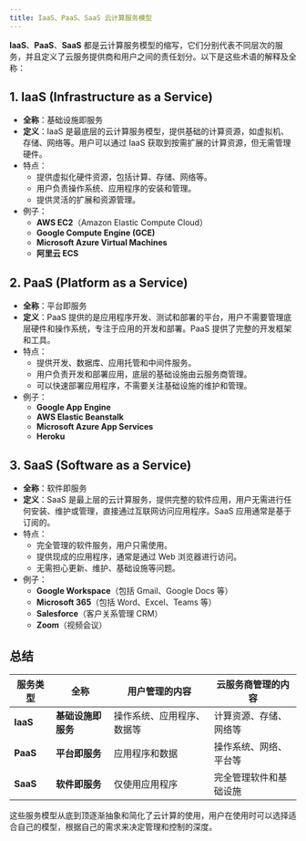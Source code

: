 ```yaml
---
title: IaaS、PaaS、SaaS 云计算服务模型
---
```


**IaaS**、**PaaS**、**SaaS** 都是云计算服务模型的缩写，它们分别代表不同层次的服务，并且定义了云服务提供商和用户之间的责任划分。以下是这些术语的解释及全称：

## 1. **IaaS (Infrastructure as a Service)**

- **全称**：基础设施即服务
- **定义**：IaaS 是最底层的云计算服务模型，提供基础的计算资源，如虚拟机、存储、网络等。用户可以通过 IaaS 获取到按需扩展的计算资源，但无需管理硬件。
- 特点：
  - 提供虚拟化硬件资源，包括计算、存储、网络等。
  - 用户负责操作系统、应用程序的安装和管理。
  - 提供灵活的扩展和资源管理。
- 例子：
  - **AWS EC2**（Amazon Elastic Compute Cloud）
  - **Google Compute Engine (GCE)**
  - **Microsoft Azure Virtual Machines**
  - **阿里云 ECS**

## 2. **PaaS (Platform as a Service)**

- **全称**：平台即服务
- **定义**：PaaS 提供的是应用程序开发、测试和部署的平台，用户不需要管理底层硬件和操作系统，专注于应用的开发和部署。PaaS 提供了完整的开发框架和工具。
- 特点：
  - 提供开发、数据库、应用托管和中间件服务。
  - 用户负责开发和部署应用，底层的基础设施由云服务商管理。
  - 可以快速部署应用程序，不需要关注基础设施的维护和管理。
- 例子：
  - **Google App Engine**
  - **AWS Elastic Beanstalk**
  - **Microsoft Azure App Services**
  - **Heroku**

## 3. **SaaS (Software as a Service)**

- **全称**：软件即服务
- **定义**：SaaS 是最上层的云计算服务，提供完整的软件应用，用户无需进行任何安装、维护或管理，直接通过互联网访问应用程序。SaaS 应用通常是基于订阅的。
- 特点：
  - 完全管理的软件服务，用户只需使用。
  - 提供现成的应用程序，通常是通过 Web 浏览器进行访问。
  - 无需担心更新、维护、基础设施等问题。
- 例子：
  - **Google Workspace**（包括 Gmail、Google Docs 等）
  - **Microsoft 365**（包括 Word、Excel、Teams 等）
  - **Salesforce**（客户关系管理 CRM）
  - **Zoom**（视频会议）

## **总结**

| 服务类型 | 全称               | 用户管理的内容             | 云服务商管理的内容     |
| -------- | ------------------ | -------------------------- | ---------------------- |
| **IaaS** | **基础设施即服务** | 操作系统、应用程序、数据等 | 计算资源、存储、网络等 |
| **PaaS** | **平台即服务**     | 应用程序和数据             | 操作系统、网络、平台等 |
| **SaaS** | **软件即服务**     | 仅使用应用程序             | 完全管理软件和基础设施 |

这些服务模型从底到顶逐渐抽象和简化了云计算的使用，用户在使用时可以选择适合自己的模型，根据自己的需求来决定管理和控制的深度。